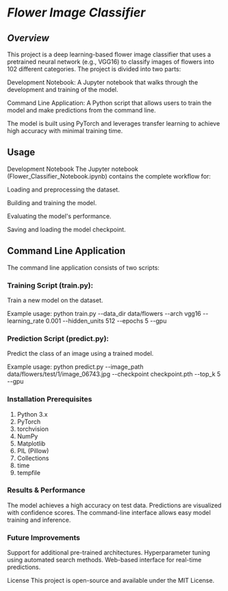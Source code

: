 # *Flower Image Classifier*
## *Overview*
This project is a deep learning-based flower image classifier that uses a pretrained neural network (e.g., VGG16) to classify images of flowers into 102 different categories. The project is divided into two parts:

Development Notebook: A Jupyter notebook that walks through the development and training of the model.

Command Line Application: A Python script that allows users to train the model and make predictions from the command line.

The model is built using PyTorch and leverages transfer learning to achieve high accuracy with minimal training time.

## Usage
Development Notebook
The Jupyter notebook (Flower_Classifier_Notebook.ipynb) contains the complete workflow for:

Loading and preprocessing the dataset.

Building and training the model.

Evaluating the model's performance.

Saving and loading the model checkpoint.

## Command Line Application
The command line application consists of two scripts:

### Training Script (train.py):

Train a new model on the dataset.

Example usage:
python train.py --data_dir data/flowers --arch vgg16 --learning_rate 0.001 --hidden_units 512 --epochs 5 --gpu

### Prediction Script (predict.py):

Predict the class of an image using a trained model.

Example usage:
python predict.py --image_path data/flowers/test/1/image_06743.jpg --checkpoint checkpoint.pth --top_k 5 --gpu

### Installation Prerequisites
1. Python 3.x
2. PyTorch
3. torchvision
4. NumPy
5. Matplotlib
6. PIL (Pillow)
7. Collections
8. time
9. tempfile

### Results & Performance
The model achieves a high accuracy on test data.
Predictions are visualized with confidence scores.
The command-line interface allows easy model training and inference.

### Future Improvements
Support for additional pre-trained architectures.
Hyperparameter tuning using automated search methods.
Web-based interface for real-time predictions.

License
This project is open-source and available under the MIT License.



